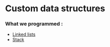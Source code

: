 # Custom data structures

### What we programmed : 
- [Linked lists](https://github.com/Daniel-WORK-GH/teaching_data_structures/tree/master/teaching_data_structures/LinkedList)
- [Stack](https://github.com/Daniel-WORK-GH/teaching_data_structures/tree/master/teaching_data_structures/Stack)